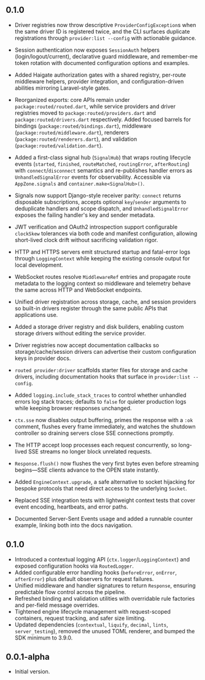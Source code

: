 ## 0.1.0

- Driver registries now throw descriptive `ProviderConfigException`s when the same driver ID is registered twice, and
  the CLI surfaces duplicate registrations through `provider:list --config` with actionable guidance.
- Session authentication now exposes `SessionAuth` helpers (login/logout/current), declarative guard middleware, and
  remember-me token rotation with documented configuration options and examples.
- Added Haigate authorization gates with a shared registry, per-route middleware helpers, provider integration, and
  configuration-driven abilities mirroring Laravel-style gates.
- Reorganized exports: core APIs remain under `package:routed/routed.dart`, while service providers and driver
  registries moved to `package:routed/providers.dart` and `package:routed/drivers.dart` respectively. Added focused
  barrels for bindings (`package:routed/bindings.dart`), middleware (`package:routed/middleware.dart`), renderers
  (`package:routed/renderers.dart`), and validation (`package:routed/validation.dart`).
- Added a first-class signal hub (`SignalHub`) that wraps routing lifecycle events (`started`, `finished`,
  `routeMatched`, `routingError`, `afterRouting`) with `connect`/`disconnect` semantics and re-publishes handler errors
  as `UnhandledSignalError` events for observability. Accessible via `AppZone.signals` and `container.make<SignalHub>()`.
- Signals now support Django-style receiver parity: `connect` returns disposable subscriptions, accepts optional
  `key`/`sender` arguments to deduplicate handlers and scope dispatch, and `UnhandledSignalError` exposes the failing
  handler's key and sender metadata.
- JWT verification and OAuth2 introspection support configurable `clockSkew` tolerances via both code and manifest
  configuration, allowing short-lived clock drift without sacrificing validation rigor.
- HTTP and HTTPS servers emit structured startup and fatal-error logs through `LoggingContext` while keeping the
  existing console output for local development.
- WebSocket routes resolve `MiddlewareRef` entries and propagate route metadata to the logging context so middleware and
  telemetry behave the same across HTTP and WebSocket endpoints.

- Unified driver registration across storage, cache, and session providers so built-in drivers register through the same
  public APIs that applications use.
- Added a storage driver registry and disk builders, enabling custom storage drivers without editing the service
  provider.
- Driver registries now accept documentation callbacks so storage/cache/session drivers can advertise their custom
  configuration keys in provider docs.
- `routed provider:driver` scaffolds starter files for storage and cache drivers, including documentation hooks that
  surface in `provider:list --config`.
- Added `logging.include_stack_traces` to control whether unhandled errors log stack traces; defaults to `false` for
  quieter production logs while keeping browser responses unchanged.
- `ctx.sse` now disables output buffering, primes the response with a `:ok` comment, flushes every frame immediately,
  and watches the shutdown controller so draining servers close SSE connections promptly.
- The HTTP accept loop processes each request concurrently, so long-lived SSE streams no longer block unrelated
  requests.
- `Response.flush()` now flushes the very first bytes even before streaming begins—SSE clients advance to the OPEN state
  instantly.
- Added `EngineContext.upgrade`, a safe alternative to socket hijacking for bespoke protocols that need direct access to
  the underlying `Socket`.
- Replaced SSE integration tests with lightweight context tests that cover event encoding, heartbeats, and error paths.
- Documented Server-Sent Events usage and added a runnable counter example, linking both into the docs navigation.

## 0.1.0

- Introduced a contextual logging API (`ctx.logger`/`LoggingContext`) and exposed configuration hooks via
  `RoutedLogger`.
- Added configurable error handling hooks (`beforeError`, `onError`, `afterError`) plus default observers for request
  failures.
- Unified middleware and handler signatures to return `Response`, ensuring predictable flow control across the pipeline.
- Refreshed binding and validation utilities with overridable rule factories and per-field message overrides.
- Tightened engine lifecycle management with request-scoped containers, request tracking, and safer size limiting.
- Updated dependencies (`contextual`, `liquify`, `decimal`, `lints`, `server_testing`), removed the unused TOML
  renderer, and bumped the SDK minimum to 3.9.0.

## 0.0.1-alpha

- Initial version.
